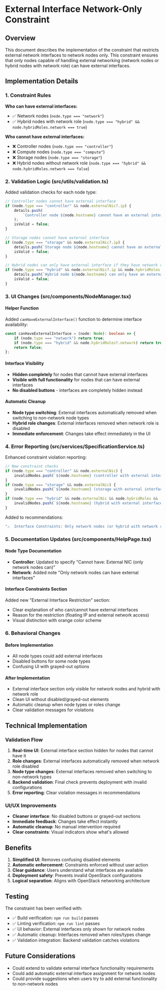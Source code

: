 # External Interface Network-Only Constraint

## Overview

This document describes the implementation of the constraint that restricts external network interfaces to network nodes only. This constraint ensures that only nodes capable of handling external networking (network nodes or hybrid nodes with network role) can have external interfaces.

## Implementation Details

### 1. Constraint Rules

**Who can have external interfaces:**

-   ✅ Network nodes (`node.type === "network"`)
-   ✅ Hybrid nodes with network role (`node.type === "hybrid" && node.hybridRoles.network === true`)

**Who cannot have external interfaces:**

-   ❌ Controller nodes (`node.type === "controller"`)
-   ❌ Compute nodes (`node.type === "compute"`)
-   ❌ Storage nodes (`node.type === "storage"`)
-   ❌ Hybrid nodes without network role (`node.type === "hybrid" && node.hybridRoles.network === false`)

### 2. Validation Logic (src/utils/validation.ts)

Added validation checks for each node type:

```typescript
// Controller nodes cannot have external interface
if (node.type === "controller" && node.externalNic?.ip) {
	details.push(
		`Controller node ${node.hostname} cannot have an external interface. Only network nodes can have external interfaces.`
	);
	isValid = false;
}

// Storage nodes cannot have external interface
if (node.type === "storage" && node.externalNic?.ip) {
	details.push(`Storage node ${node.hostname} cannot have an external interface.`);
	isValid = false;
}

// Hybrid nodes can only have external interface if they have network role
if (node.type === "hybrid" && node.externalNic?.ip && node.hybridRoles && !node.hybridRoles.network) {
	details.push(`Hybrid node ${node.hostname} can only have an external interface if it has the network role.`);
	isValid = false;
}
```

### 3. UI Changes (src/components/NodeManager.tsx)

#### Helper Function

Added `canHaveExternalInterface()` function to determine interface availability:

```typescript
const canHaveExternalInterface = (node: Node): boolean => {
	if (node.type === "network") return true;
	if (node.type === "hybrid" && node.hybridRoles?.network) return true;
	return false;
};
```

#### Interface Visibility

-   **Hidden completely** for nodes that cannot have external interfaces
-   **Visible with full functionality** for nodes that can have external interfaces
-   **No disabled buttons** - interfaces are completely hidden instead

#### Automatic Cleanup

-   **Node type switching**: External interfaces automatically removed when switching to non-network node types
-   **Hybrid role changes**: External interfaces removed when network role is disabled
-   **Immediate enforcement**: Changes take effect immediately in the UI

### 4. Error Reporting (src/services/SpecificationService.ts)

Enhanced constraint violation reporting:

```typescript
// New constraint checks
if (node.type === "controller" && node.externalNic) {
	invalidNodes.push(`${node.hostname} (controller with external interface - only network nodes allowed)`);
}
if (node.type === "storage" && node.externalNic) {
	invalidNodes.push(`${node.hostname} (storage with external interface - only network nodes allowed)`);
}
if (node.type === "hybrid" && node.externalNic && node.hybridRoles && !node.hybridRoles.network) {
	invalidNodes.push(`${node.hostname} (hybrid with external interface but no network role)`);
}
```

Added to recommendations:

```typescript
"⚠️  Interface Constraints: Only network nodes (or hybrid with network role) can have external interfaces";
```

### 5. Documentation Updates (src/components/HelpPage.tsx)

#### Node Type Documentation

-   **Controller**: Updated to specify "Cannot have: External NIC (only network nodes can)"
-   **Network**: Added note "Only network nodes can have external interfaces"

#### Interface Constraints Section

Added new "External Interface Restriction" section:

-   Clear explanation of who can/cannot have external interfaces
-   Reason for the restriction (floating IP and external network access)
-   Visual distinction with orange color scheme

### 6. Behavioral Changes

#### Before Implementation

-   All node types could add external interfaces
-   Disabled buttons for some node types
-   Confusing UI with grayed-out options

#### After Implementation

-   External interface section only visible for network nodes and hybrid with network role
-   Clean UI without disabled/grayed-out elements
-   Automatic cleanup when node types or roles change
-   Clear validation messages for violations

## Technical Implementation

### Validation Flow

1. **Real-time UI**: External interface section hidden for nodes that cannot have it
2. **Role changes**: External interfaces automatically removed when network role disabled
3. **Node type changes**: External interfaces removed when switching to non-network types
4. **Backend validation**: Final check prevents deployment with invalid configurations
5. **Error reporting**: Clear violation messages in recommendations

### UI/UX Improvements

-   **Cleaner interface**: No disabled buttons or grayed-out sections
-   **Immediate feedback**: Changes take effect instantly
-   **Automatic cleanup**: No manual intervention required
-   **Clear constraints**: Visual indicators show what's allowed

## Benefits

1. **Simplified UI**: Removes confusing disabled elements
2. **Automatic enforcement**: Constraints enforced without user action
3. **Clear guidance**: Users understand what interfaces are available
4. **Deployment safety**: Prevents invalid OpenStack configurations
5. **Logical separation**: Aligns with OpenStack networking architecture

## Testing

The constraint has been verified with:

-   ✅ Build verification: `npm run build` passes
-   ✅ Linting verification: `npm run lint` passes
-   ✅ UI behavior: External interfaces only shown for network nodes
-   ✅ Automatic cleanup: Interfaces removed when roles/types change
-   ✅ Validation integration: Backend validation catches violations

## Future Considerations

-   Could extend to validate external interface functionality requirements
-   Could add automatic external interface assignment for network nodes
-   Could provide suggestions when users try to add external functionality to non-network nodes
